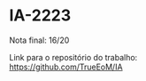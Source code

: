 # IA-2223
Nota final: 16/20 <br>

Link para o repositório do trabalho: <br>
https://github.com/TrueEoM/IA
